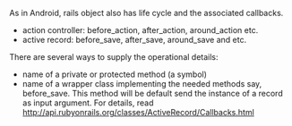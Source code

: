 As in Android, rails object also has life cycle and the associated callbacks.
* action controller: before_action, after_action, around_action etc.
* active record: before_save, after_save, around_save and etc.

There are several ways to supply the operational details:
* name of a private or protected method (a symbol)
* name of a wrapper class implementing the needed methods say, before_save. This method will be default send the instance of a
record as input argument. For details, read http://api.rubyonrails.org/classes/ActiveRecord/Callbacks.html
